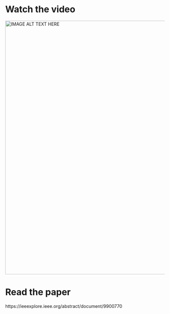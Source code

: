 <h1>Watch the video</h1>

<a href="https://youtu.be/gEzNoiiGP-w" target="_blank">
    <img src="https://i9.ytimg.com/vi_webp/gEzNoiiGP-w/mq2.webp?sqp=CKDz7bUG-oaymwEmCMACELQB8quKqQMa8AEB-AH-CYAC0AWKAgwIABABGGUgZShlMA8=&rs=AOn4CLBaAE9jJzEzKvgT6e18bYMZ2ZaUxA" alt="IMAGE ALT TEXT HERE" style="width:800px; height:auto;">
</a>

<h1>Read the paper</h1>
https://ieeexplore.ieee.org/abstract/document/9900770
